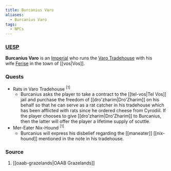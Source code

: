 ```yaml
---
title: Burcanius Varo
aliases:
  - Burcanius Varo
tags:
  - NPCs
---
```

### [UESP](https://en.uesp.net/wiki/Morrowind:Burcanius_Varo)
**Burcanius Varo** is an [Imperial](https://en.uesp.net/wiki/Morrowind:Imperial "Morrowind:Imperial") who runs the [Varo Tradehouse](https://en.uesp.net/wiki/Morrowind:Varo_Tradehouse "Morrowind:Varo Tradehouse") with his wife [Ferise](https://en.uesp.net/wiki/Morrowind:Ferise_Varo "Morrowind:Ferise Varo") in the town of [[vos|Vos]].
### Quests
* Rats in Varo Tradehouse <sup>[1]</sup>
	* Burcanius asks the player to take a contract to the [[tel-vos|Tel Vos]] jail and purchase the freedom of [[dro'zharim|Dro'Zharim]] on his behalf so that he can serve as a rat catcher in his tradehouse which has been afflicted with rats since he ordered cheese from Cyrodiil. If the player chooses to give [[dro'zharim|Dro'Zharim]] to Burcanius, then the latter will offer the player a lifetime supply of scuttle.
* Mer-Eater Nix-Hound <sup>[1]</sup>
	* Burcanius will express his disbelief regarding the [[maneater]] [[nix-hound]] mentioned in the note in his tradehouse.
### Source
1. [[oaab-grazelands|OAAB Grazelands]]